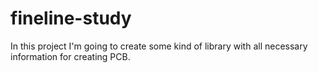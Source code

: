 # fineline-study
In this project I'm going to create some kind of library with all necessary information for creating PCB.
